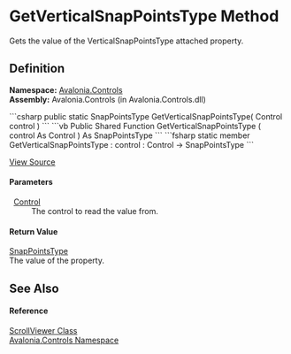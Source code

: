# GetVerticalSnapPointsType Method


Gets the value of the VerticalSnapPointsType attached property.



## Definition
**Namespace:** <a href="N_Avalonia_Controls">Avalonia.Controls</a>  
**Assembly:** Avalonia.Controls (in Avalonia.Controls.dll)

<Tabs groupId="api-code-preview">
<TabItem value="csharp" label="C#">
```csharp
public static SnapPointsType GetVerticalSnapPointsType(
	Control control
)
```
</TabItem>
<TabItem value="vb" label="VB">
```vb
Public Shared Function GetVerticalSnapPointsType ( 
	control As Control
) As SnapPointsType
```
</TabItem>
<TabItem value="fsharp" label="F#">
```fsharp
static member GetVerticalSnapPointsType : 
        control : Control -> SnapPointsType 
```
</TabItem>
</Tabs>



<a href="https://github.com/AvaloniaUI/Avalonia/tree/master/src/Avalonia.Controls/ScrollViewer.cs#L510" title="View the source code">View Source</a>



#### Parameters
<dl><dt>  <a href="T_Avalonia_Controls_Control">Control</a></dt><dd>The control to read the value from.</dd></dl>

#### Return Value
<a href="T_Avalonia_Controls_Primitives_SnapPointsType">SnapPointsType</a>  
The value of the property.

## See Also


#### Reference
<a href="T_Avalonia_Controls_ScrollViewer">ScrollViewer Class</a>  
<a href="N_Avalonia_Controls">Avalonia.Controls Namespace</a>  

